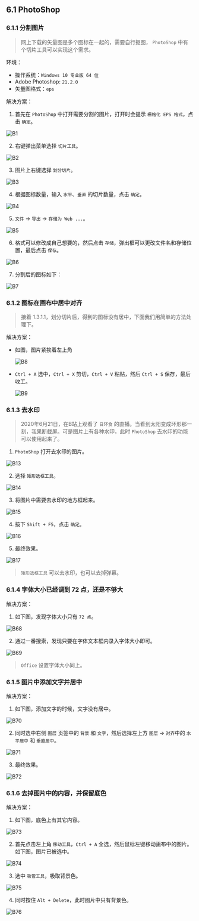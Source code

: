 ## 6.1 PhotoShop

### 6.1.1 分割图片

> 网上下载的矢量图是多个图标在一起的，需要自行抠图， `PhotoShop` 中有个切片工具可以实现这个需求。

环境：

* 操作系统：`Windows 10 专业版 64 位`
* Adobe Photoshop: `21.2.0`
* 矢量图格式：`eps`

解决方案：

1. 首先在 `PhotoShop` 中打开需要分割的图片，打开时会提示 `栅格化 EPS 格式`，点击 `确定`。

  ![B1](../images/B1.png)

2. 右键弹出菜单选择 `切片工具`。

  ![B2](../images/B2.png)

3. 图片上右键选择 `划分切片`。

  ![B3](../images/B3.png)

4. 根据图标数量，输入 `水平`、`垂直` 的切片数量，点击 `确定`。

  ![B4](../images/B4.png)

5. `文件` → `导出` → `存储为 Web ...`。

  ![B5](../images/B5.png)

6. 格式可以修改成自己想要的，然后点击 `存储`，弹出框可以更改文件名和存储位置，最后点击 `保存`。

  ![B6](../images/B6.png)

7. 分割后的图标如下：

  ![B7](../images/B7.png)

### 6.1.2 图标在画布中居中对齐

> 接着 1.3.1.1，划分切片后，得到的图标没有居中，下面我们用简单的方法处理下。

解决方案：

* 如图，图片紧挨着左上角

  ![B8](../images/B8.png)

* `Ctrl + A` 选中，`Ctrl + X` 剪切，`Ctrl + V` 粘贴，然后 `Ctrl + S` 保存，最后收工。

  ![B9](../images/B9.png)

### 6.1.3 去水印

> 2020年6月21日，在B站上观看了 `日环食` 的直播。当看到太阳变成环形那一刻，我果断截屏。可是图片上有各种水印，此时 `PhotoShop` 去水印的功能可以使用起来了。

1. `PhotoShop` 打开去水印的图片。

  ![B13](../images/B13.png)

2. 选择 `矩形选框工具`。

  ![B14](../images/B14.png)

3. 将图片中需要去水印的地方框起来。

  ![B15](../images/B15.png)

4. 按下 `Shift + F5`，点击 `确定`。

  ![B16](../images/B16.png)

5. 最终效果。

  ![B17](../images/B17.png)

> `矩形选框工具` 可以去水印，也可以去掉弹幕。

### 6.1.4 字体大小已经调到 72 点，还是不够大

解决方案：

1. 如下图，发现字体大小只有 `72 点`。

  ![B68](../images/B68.png)

  <!-- ![B68](../images/B68.png ':size=75%') -->
  <!-- 使用 img 标签可以实现同样的效果，但是 Docsify 的图片放大插件就失效了 -->
  <!-- <img src='../images/B68.png' style='zoom:75%' /> -->

2. 通过一番搜索，发现只要在字体文本框内录入字体大小即可。

  ![B69](../images/B69.png)

  > `Office` 设置字体大小同上。

### 6.1.5 图片中添加文字并居中

解决方案：

1. 如下图，添加文字的时候，文字没有居中。

  ![B70](../images/B70.png)

2. 同时选中右侧 `图层` 页签中的 `背景` 和 `文字`，然后选择左上方 `图层` → `对齐`中的 `水平居中` 和 `垂直居中`。

  ![B71](../images/B71.png)

3. 最终效果。

  ![B72](../images/B72.png)

### 6.1.6 去掉图片中的内容，并保留底色

解决方案：

1. 如下图，底色上有其它内容。

  ![B73](../images/B73.png)

2. 首先点击左上角 `移动工具`，`Ctrl + A` 全选，然后鼠标左键移动画布中的图片。如下图，图片已被选中。

  ![B74](../images/B74.png)

3. 选中 `吸管工具`，吸取背景色。

  ![B75](../images/B75.png)

4. 同时按住 `Alt + Delete`，此时图片中只有背景色。

  ![B76](../images/B76.png)


